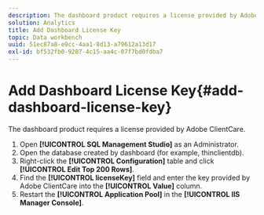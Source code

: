 ```yaml
---
description: The dashboard product requires a license provided by Adobe ClientCare.
solution: Analytics
title: Add Dashboard License Key
topic: Data workbench
uuid: 51ec87a8-e9cc-4aa1-8d13-a79612a13d17
exl-id: bf532fb0-9287-4c15-aa4c-07f7bd0fdba7
---
```

# Add Dashboard License Key{#add-dashboard-license-key}

The dashboard product requires a license provided by Adobe ClientCare.

1. Open **[!UICONTROL SQL Management Studio]** as an Administrator.
1. Open the database created by dashboard (for example, thinclientdb).
1. Right-click the **[!UICONTROL Configuration]** table and click **[!UICONTROL Edit Top 200 Rows]**.
1. Find the **[!UICONTROL licenseKey]** field and enter the key provided by Adobe ClientCare into the **[!UICONTROL Value]** column.
1. Restart the **[!UICONTROL Application Pool]** in the **[!UICONTROL IIS Manager Console]**.
